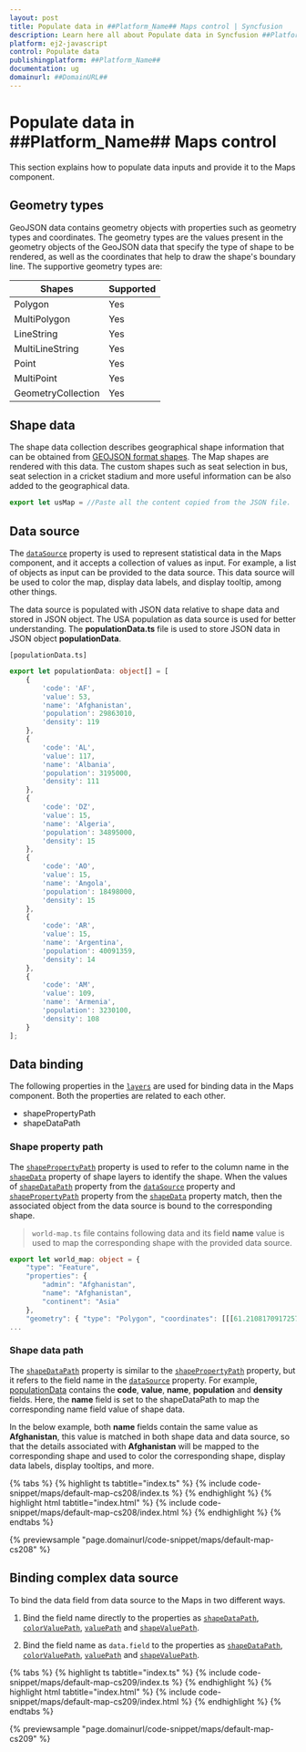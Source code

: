 ```yaml
---
layout: post
title: Populate data in ##Platform_Name## Maps control | Syncfusion
description: Learn here all about Populate data in Syncfusion ##Platform_Name## Maps control of Syncfusion Essential JS 2 and more.
platform: ej2-javascript
control: Populate data 
publishingplatform: ##Platform_Name##
documentation: ug
domainurl: ##DomainURL##
---
```


# Populate data in ##Platform_Name## Maps control

This section explains how to populate data inputs and provide it to the Maps component.

## Geometry types

GeoJSON data contains geometry objects with properties such as geometry types and coordinates. The geometry types are the values present in the geometry objects of the GeoJSON data that specify the type of shape to be rendered, as well as the coordinates that help to draw the shape's boundary line. The supportive geometry types are:

| **Shapes** | **Supported** |
| --- | --- |
|Polygon| Yes |
|MultiPolygon| Yes |
|LineString| Yes |
|MultiLineString| Yes |
|Point| Yes |
|MultiPoint| Yes |
|GeometryCollection| Yes |

## Shape data

The shape data collection describes geographical shape information that can be obtained from [GEOJSON format shapes](http://files2.syncfusion.com/dtsupport/uploads/user/uploads/Maps_GeoJSON.zip). The Map shapes are rendered with this data. The custom shapes such as seat selection in bus, seat selection in a cricket stadium and more useful information can be also added to the geographical data.

```ts
export let usMap = //Paste all the content copied from the JSON file.
```

## Data source

The [`dataSource`](https://ej2.syncfusion.com/documentation/api/maps/layerSettingsModel/#datasource) property is used to represent statistical data in the Maps component, and it accepts a collection of values as input. For example, a list of objects as input can be provided to the data source. This data source will be used to color the map, display data labels, and display tooltip, among other things.

The data source is populated with JSON data relative to shape data and stored in JSON object. The USA population as data source is used for better understanding. The **populationData.ts** file is used to store JSON data in JSON object **populationData**.

`[populationData.ts]`

```ts
export let populationData: object[] = [
    {
        'code': 'AF',
        'value': 53,
        'name': 'Afghanistan',
        'population': 29863010,
        'density': 119
    },
    {
        'code': 'AL',
        'value': 117,
        'name': 'Albania',
        'population': 3195000,
        'density': 111
    },
    {
        'code': 'DZ',
        'value': 15,
        'name': 'Algeria',
        'population': 34895000,
        'density': 15
    },
    {
        'code': 'AO',
        'value': 15,
        'name': 'Angola',
        'population': 18498000,
        'density': 15
    },
    {
        'code': 'AR',
        'value': 15,
        'name': 'Argentina',
        'population': 40091359,
        'density': 14
    },
    {
        'code': 'AM',
        'value': 109,
        'name': 'Armenia',
        'population': 3230100,
        'density': 108
    }
];
```

## Data binding

The following properties in the [`layers`](../api/maps/layerSettingsModel/) are used for binding data in the Maps component. Both the properties are related to each other.

* shapePropertyPath
* shapeDataPath

### Shape property path

The [`shapePropertyPath`](../api/maps/layerSettingsModel/#shapepropertypath) property is used to refer to the column name in the [`shapeData`](../api/maps/layerSettingsModel/#shapedata) property of shape layers to identify the shape. When the values of [`shapeDataPath`](../api/maps/layerSettingsModel/#shapedatapath) property from the [`dataSource`](../api/maps/layerSettingsModel/#datasource) property and [`shapePropertyPath`](../api/maps/layerSettingsModel/#shapepropertypath) property from the [`shapeData`](../api/maps/layerSettingsModel/#shapedata) property match, then the associated object from the data source is bound to the corresponding shape.

> `world-map.ts` file contains following data and its field **name** value is used to map the corresponding shape with the provided data source.

```ts
export let world_map: object = {
    "type": "Feature",
    "properties": {
        "admin": "Afghanistan",
        "name": "Afghanistan",
        "continent": "Asia"
    },
    "geometry": { "type": "Polygon", "coordinates": [[[61.21081709172573, ... },
...

```

### Shape data path

The [`shapeDataPath`](../api/maps/layerSettingsModel/#shapedatapath) property is similar to the [`shapePropertyPath`](../api/maps/layerSettingsModel/#shapepropertypath) property, but it refers to the field name in the [`dataSource`](../api/maps/layerSettingsModel/#datasource) property. For example, [populationData](#data-source) contains the **code**, **value**, **name**, **population** and **density** fields. Here, the **name** field is set to the shapeDataPath to map the corresponding name field value of shape data.

In the below example, both **name** fields contain the same value as **Afghanistan**, this value is matched in both shape data and data source, so that the details associated with **Afghanistan** will be mapped to the corresponding shape and used to color the corresponding shape, display data labels, display tooltips, and more.

{% tabs %}
{% highlight ts tabtitle="index.ts" %}
{% include code-snippet/maps/default-map-cs208/index.ts %}
{% endhighlight %}
{% highlight html tabtitle="index.html" %}
{% include code-snippet/maps/default-map-cs208/index.html %}
{% endhighlight %}
{% endtabs %}
          
{% previewsample "page.domainurl/code-snippet/maps/default-map-cs208" %}

## Binding complex data source

To bind the data field from data source to the Maps in two different ways.

1. Bind the field name directly to the properties as [`shapeDataPath`](../api/maps/layerSettingsModel/#shapedatapath), [`colorValuePath`](../api/maps/markerSettingsModel/#colorvaluepath), [`valuePath`](../api/maps/tooltipSettingsModel/#valuepath) and [`shapeValuePath`](../api/maps/markerSettingsModel/#shapevaluepath).

2. Bind the field name as `data.field` to the properties as [`shapeDataPath`](../api/maps/layerSettingsModel/#shapedatapath), [`colorValuePath`](../api/maps/markerSettingsModel/#colorvaluepath), [`valuePath`](../api/maps/tooltipSettingsModel/#valuepath) and [`shapeValuePath`](../api/maps/markerSettingsModel/#shapevaluepath).

{% tabs %}
{% highlight ts tabtitle="index.ts" %}
{% include code-snippet/maps/default-map-cs209/index.ts %}
{% endhighlight %}
{% highlight html tabtitle="index.html" %}
{% include code-snippet/maps/default-map-cs209/index.html %}
{% endhighlight %}
{% endtabs %}
          
{% previewsample "page.domainurl/code-snippet/maps/default-map-cs209" %}